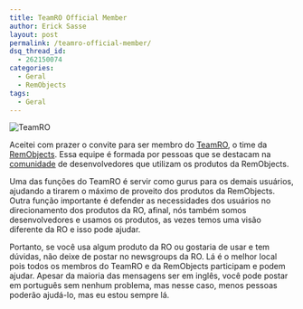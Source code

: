 ```yaml
---
title: TeamRO Official Member
author: Erick Sasse
layout: post
permalink: /teamro-official-member/
dsq_thread_id:
  - 262150074
categories:
  - Geral
  - RemObjects
tags:
  - Geral
---
```

![TeamRO][1]

Aceitei com prazer o convite para ser membro do [TeamRO][2], o time da [RemObjects][3]. Essa equipe é formada por pessoas que se destacam na [comunidade][4] de desenvolvedores que utilizam os produtos da RemObjects.

Uma das funções do TeamRO é servir como gurus para os demais usuários, ajudando a tirarem o máximo de proveito dos produtos da RemObjects. Outra função importante é defender as necessidades dos usuários no direcionamento dos produtos da RO, afinal, nós também somos desenvolvedores e usamos os produtos, as vezes temos uma visão diferente da RO e isso pode ajudar.

Portanto, se você usa algum produto da RO ou gostaria de usar e tem dúvidas, não deixe de postar no newsgroups da RO. Lá é o melhor local pois todos os membros do TeamRO e da RemObjects participam e podem ajudar. Apesar da maioria das mensagens ser em inglês, você pode postar em português sem nenhum problema, mas nesse caso, menos pessoas poderão ajudá-lo, mas eu estou sempre lá.

 [1]: http://farm1.static.flickr.com/212/493603963_492e2b806b_o.png "TeamRO"
 [2]: http://www.teamro.com/
 [3]: http://www.remobjects.com/
 [4]: http://www.remobjects.com/?newsgroups
